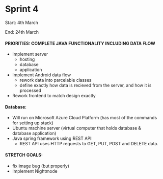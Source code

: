 # Sprint 4

Start: 4th March 

End: 24th March

#### PRIORITIES: COMPLETE JAVA FUNCTIONALITY INCLUDING DATA FLOW

- Implement server
  - hosting
  - database 
  - application
- Implement Android data flow
  - rework data into parcelable classes
  - define exactly how data is recieved from the server, and how it is processed
- Rework frontend to match design exactly

#### Database:
- Will run on Microsoft Azure Cloud Platform (has most of the commands for setting up stack)
- Ubuntu machine server (virtual computer that holds database & database application) 
- Java spring framework using REST API
  - REST API uses HTTP requests to GET, PUT, POST and DELETE data.

#### STRETCH GOALS:
- fix image bug (but properly)
- Implement Nightmode
